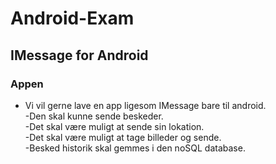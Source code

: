 # Android-Exam
## IMessage for Android
### Appen
 - Vi vil gerne lave en app ligesom IMessage bare til android. <br>
 -Den skal kunne sende beskeder. <br>
 -Det skal være muligt at sende sin lokation. <br>
 -Det skal være muligt at tage billeder og sende. <br>
 -Besked historik skal gemmes i den noSQL database. <br>
 
 
